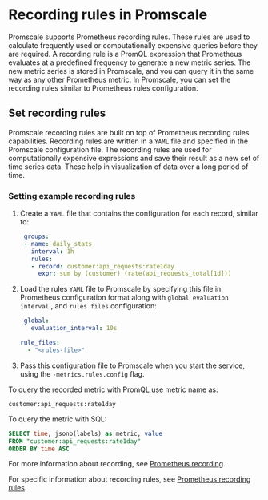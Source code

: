 # Recording rules in Promscale
Promscale supports Prometheus recording rules. These rules
are used to calculate frequently used or computationally expensive queries
before they are required. A recording rule is a PromQL expression that
Prometheus evaluates at a predefined frequency to generate a new metric series.
The new metric series is stored in Promscale, and you can query it in the same
way as any other Prometheus metric. In Promscale, you can set the recording 
rules similar to Prometheus rules configuration.

<procedure>

## Set recording rules

Promscale recording rules are built on top of Prometheus recording rules capabilities.
Recording rules are written in a `YAML` file and specified in the Promscale configuration
file.
The recording rules are used for computationally expensive expressions and save
their result as a new set of time series data. These help in visualization of
data over a long period of time. 

### Setting example recording rules
1.  Create a `YAML` file that contains the configuration for each record,
    similar to:
    ```yaml
     groups:
     - name: daily_stats
       interval: 1h
       rules:
       - record: customer:api_requests:rate1day
         expr: sum by (customer) (rate(api_requests_total[1d]))
    ```
1.  Load the rules `YAML` file to Promscale by specifying this file in
    Prometheus configuration format along with `global evaluation interval` 
    , and `rules files` configuration:
    ```yaml
     global:
       evaluation_interval: 10s

    rule_files:
      - "<rules-file>"
    ```
1.  Pass this configuration file to Promscale when you start the service,
     using the `-metrics.rules.config` flag.
    
</procedure>

To query the recorded metric with PromQL use metric name as:
```promql
customer:api_requests:rate1day
```

To query the metric with SQL:
```sql
SELECT time, jsonb(labels) as metric, value
FROM "customer:api_requests:rate1day"
ORDER BY time ASC
```

For more information about recording,
see [Prometheus recording][prometheus-recording]. 

For specific information about
recording rules, see [Prometheus recording rules][prometheus-recording-rules].

[prometheus-recording]: https://prometheus.io/docs/practices/rules/
[prometheus-recording-rules]:
    https://prometheus.io/docs/prometheus/latest/configuration/recording_rules/
